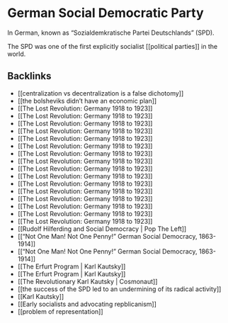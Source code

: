 # German Social Democratic Party

In German, known as &ldquo;Sozialdemkratische Partei Deutschlands&rdquo; (SPD).

The SPD was one of the first explicitly socialist [[political parties]] in the world.


## Backlinks

-   [[centralization vs decentralization is a false dichotomy]]
-   [[the bolsheviks didn&rsquo;t have an economic plan]]
-   [[The Lost Revolution: Germany 1918 to 1923]]
-   [[The Lost Revolution: Germany 1918 to 1923]]
-   [[The Lost Revolution: Germany 1918 to 1923]]
-   [[The Lost Revolution: Germany 1918 to 1923]]
-   [[The Lost Revolution: Germany 1918 to 1923]]
-   [[The Lost Revolution: Germany 1918 to 1923]]
-   [[The Lost Revolution: Germany 1918 to 1923]]
-   [[The Lost Revolution: Germany 1918 to 1923]]
-   [[The Lost Revolution: Germany 1918 to 1923]]
-   [[The Lost Revolution: Germany 1918 to 1923]]
-   [[The Lost Revolution: Germany 1918 to 1923]]
-   [[The Lost Revolution: Germany 1918 to 1923]]
-   [[The Lost Revolution: Germany 1918 to 1923]]
-   [[The Lost Revolution: Germany 1918 to 1923]]
-   [[The Lost Revolution: Germany 1918 to 1923]]
-   [[The Lost Revolution: Germany 1918 to 1923]]
-   [[Rudolf Hilferding and Social Democracy | Pop The Left]]
-   [[&ldquo;Not One Man! Not One Penny!&rdquo; German Social Democracy, 1863-1914]]
-   [[&ldquo;Not One Man! Not One Penny!&rdquo; German Social Democracy, 1863-1914]]
-   [[The Erfurt Program | Karl Kautsky]]
-   [[The Erfurt Program | Karl Kautsky]]
-   [[The Revolutionary Karl Kautsky | Cosmonaut]]
-   [[the success of the SPD led to an undermining of its radical activity]]
-   [[Karl Kautsky]]
-   [[Early socialists and advocating repblicanism]]
-   [[problem of representation]]
